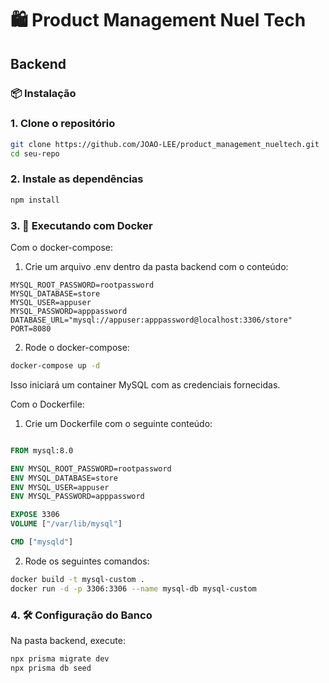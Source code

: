 # 🛍️ Product Management Nuel Tech

## Backend

### 📦 Instalação

### 1. Clone o repositório

```bash
git clone https://github.com/JOAO-LEE/product_management_nueltech.git
cd seu-repo
```

### 2. Instale as dependências

```bash
npm install
```

### 3. 🐋 Executando com Docker

Com o docker-compose:

1. Crie um arquivo .env dentro da pasta backend com o conteúdo:

```env
MYSQL_ROOT_PASSWORD=rootpassword
MYSQL_DATABASE=store
MYSQL_USER=appuser
MYSQL_PASSWORD=apppassword
DATABASE_URL="mysql://appuser:apppassword@localhost:3306/store"
PORT=8080
```

2. Rode o docker-compose:

```bash
docker-compose up -d
```

Isso iniciará um container MySQL com as credenciais fornecidas.

Com o Dockerfile:

1. Crie um Dockerfile com o seguinte conteúdo:

```Dockerfile

FROM mysql:8.0

ENV MYSQL_ROOT_PASSWORD=rootpassword
ENV MYSQL_DATABASE=store
ENV MYSQL_USER=appuser
ENV MYSQL_PASSWORD=apppassword

EXPOSE 3306
VOLUME ["/var/lib/mysql"]

CMD ["mysqld"]

```

2. Rode os seguintes comandos:

```bash
docker build -t mysql-custom .
docker run -d -p 3306:3306 --name mysql-db mysql-custom
```

### 4. 🛠️ Configuração do Banco

Na pasta backend, execute:

```bash
npx prisma migrate dev
npx prisma db seed
```
